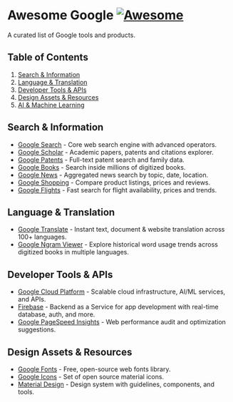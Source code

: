 # Awesome Google [![Awesome](https://awesome.re/badge.svg)](https://awesome.re)

A curated list of Google tools and products.

## Table of Contents
1. [Search & Information](#search--information)
2. [Language & Translation](#language--translation)
3. [Developer Tools & APIs](#developer-tools--apis)
4. [Design Assets & Resources](#design-assets--resources)  
5. [AI & Machine Learning](#ai--machine-learning)

## Search & Information
- [Google Search](https://www.google.com) - Core web search engine with advanced operators.
- [Google Scholar](https://scholar.google.com) - Academic papers, patents and citations explorer.
- [Google Patents](https://patents.google.com) - Full-text patent search and family data.
- [Google Books](https://books.google.com) - Search inside millions of digitized books.
- [Google News](https://news.google.com) - Aggregated news search by topic, date, location.
- [Google Shopping](https://shopping.google.com) - Compare product listings, prices and reviews.
- [Google Flights](https://www.google.com/flights) - Fast search for flight availability, prices and trends.

## Language & Translation
- [Google Translate](https://translate.google.com) - Instant text, document & website translation across 100+ languages.
- [Google Ngram Viewer](https://books.google.com/ngrams) - Explore historical word usage trends across digitized books in multiple languages.

## Developer Tools & APIs
- [Google Cloud Platform](https://cloud.google.com) - Scalable cloud infrastructure, AI/ML services, and APIs.
- [Firebase](https://firebase.google.com) - Backend as a Service for app development with real-time database, auth, and more.
- [Google PageSpeed Insights](https://pagespeed.web.dev) - Web performance audit and optimization suggestions.

## Design Assets & Resources
- [Google Fonts](https://fonts.google.com) - Free, open-source web fonts library.
- [Google Icons](https://fonts.google.com/icons) - Set of open source material icons.
- [Material Design](https://m3.material.io) - Design system with guidelines, components, and tools.
